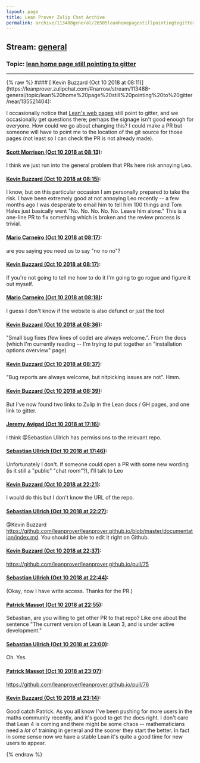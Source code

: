 ```yaml
---
layout: page
title: Lean Prover Zulip Chat Archive 
permalink: archive/113488general/26505leanhomepagestillpointingtogitter.html
---
```


## Stream: [general](https://leanprover-community.github.io/archive/113488general/index.html)
### Topic: [lean home page still pointing to gitter](https://leanprover-community.github.io/archive/113488general/26505leanhomepagestillpointingtogitter.html)

---

<base href="https://leanprover.zulipchat.com">
{% raw %}
#### [ Kevin Buzzard (Oct 10 2018 at 08:11)](https://leanprover.zulipchat.com/#narrow/stream/113488-general/topic/lean%20home%20page%20still%20pointing%20to%20gitter/near/135521404):
<p>I occasionally notice that <a href="https://leanprover.github.io/documentation/" target="_blank" title="https://leanprover.github.io/documentation/">Lean's web pages</a> still point to gitter, and we occasionally get questions there; perhaps the signage isn't good enough for everyone. How could we go about changing this? I could make a PR but someone will have to point me to the location of the git source for those pages (not least so I can check the PR is not already made).</p>

#### [ Scott Morrison (Oct 10 2018 at 08:13)](https://leanprover.zulipchat.com/#narrow/stream/113488-general/topic/lean%20home%20page%20still%20pointing%20to%20gitter/near/135521477):
<p>I think we just run into the general problem that PRs here risk annoying Leo.</p>

#### [ Kevin Buzzard (Oct 10 2018 at 08:15)](https://leanprover.zulipchat.com/#narrow/stream/113488-general/topic/lean%20home%20page%20still%20pointing%20to%20gitter/near/135521556):
<p>I know, but on this particular occasion I am personally prepared to take the risk. I have been extremely good at not annoying Leo recently -- a few months ago I was desperate to email him to tell him 100 things and Tom Hales just basically went "No. No. No. No. No. Leave him alone." This is a one-line PR to fix something which is broken and the review process is trivial.</p>

#### [ Mario Carneiro (Oct 10 2018 at 08:17)](https://leanprover.zulipchat.com/#narrow/stream/113488-general/topic/lean%20home%20page%20still%20pointing%20to%20gitter/near/135521622):
<p>are you saying you need us to say "no no no"?</p>

#### [ Kevin Buzzard (Oct 10 2018 at 08:17)](https://leanprover.zulipchat.com/#narrow/stream/113488-general/topic/lean%20home%20page%20still%20pointing%20to%20gitter/near/135521627):
<p>If you're not going to tell me how to do it I'm going to go rogue and figure it out myself.</p>

#### [ Mario Carneiro (Oct 10 2018 at 08:18)](https://leanprover.zulipchat.com/#narrow/stream/113488-general/topic/lean%20home%20page%20still%20pointing%20to%20gitter/near/135521670):
<p>I guess I don't know if the website is also defunct or just the tool</p>

#### [ Kevin Buzzard (Oct 10 2018 at 08:36)](https://leanprover.zulipchat.com/#narrow/stream/113488-general/topic/lean%20home%20page%20still%20pointing%20to%20gitter/near/135522279):
<p>"Small bug fixes (few lines of code) are always welcome.". From the docs (which I'm currently reading -- I'm trying to put together an "installation options overview" page)</p>

#### [ Kevin Buzzard (Oct 10 2018 at 08:37)](https://leanprover.zulipchat.com/#narrow/stream/113488-general/topic/lean%20home%20page%20still%20pointing%20to%20gitter/near/135522296):
<p>"Bug reports are always welcome, but nitpicking issues are not". Hmm.</p>

#### [ Kevin Buzzard (Oct 10 2018 at 08:39)](https://leanprover.zulipchat.com/#narrow/stream/113488-general/topic/lean%20home%20page%20still%20pointing%20to%20gitter/near/135522369):
<p>But I've now found two links to Zulip in the Lean docs / GH pages, and one link to gitter.</p>

#### [ Jeremy Avigad (Oct 10 2018 at 17:16)](https://leanprover.zulipchat.com/#narrow/stream/113488-general/topic/lean%20home%20page%20still%20pointing%20to%20gitter/near/135548324):
<p>I think <span class="user-mention" data-user-id="110024">@Sebastian Ullrich</span> has permissions to the relevant repo.</p>

#### [ Sebastian Ullrich (Oct 10 2018 at 17:46)](https://leanprover.zulipchat.com/#narrow/stream/113488-general/topic/lean%20home%20page%20still%20pointing%20to%20gitter/near/135550144):
<p>Unfortunately I don't. If someone could open a PR with some new wording (is it still a "public" "chat room"?), I'll talk to Leo</p>

#### [ Kevin Buzzard (Oct 10 2018 at 22:21)](https://leanprover.zulipchat.com/#narrow/stream/113488-general/topic/lean%20home%20page%20still%20pointing%20to%20gitter/near/135565883):
<p>I would do this but I don't know the URL of the repo.</p>

#### [ Sebastian Ullrich (Oct 10 2018 at 22:27)](https://leanprover.zulipchat.com/#narrow/stream/113488-general/topic/lean%20home%20page%20still%20pointing%20to%20gitter/near/135566152):
<p><span class="user-mention" data-user-id="110038">@Kevin Buzzard</span> <a href="https://github.com/leanprover/leanprover.github.io/blob/master/documentation/index.md" target="_blank" title="https://github.com/leanprover/leanprover.github.io/blob/master/documentation/index.md">https://github.com/leanprover/leanprover.github.io/blob/master/documentation/index.md</a>. You should be able to edit it right on Github.</p>

#### [ Kevin Buzzard (Oct 10 2018 at 22:37)](https://leanprover.zulipchat.com/#narrow/stream/113488-general/topic/lean%20home%20page%20still%20pointing%20to%20gitter/near/135566628):
<p><a href="https://github.com/leanprover/leanprover.github.io/pull/75" target="_blank" title="https://github.com/leanprover/leanprover.github.io/pull/75">https://github.com/leanprover/leanprover.github.io/pull/75</a></p>

#### [ Sebastian Ullrich (Oct 10 2018 at 22:44)](https://leanprover.zulipchat.com/#narrow/stream/113488-general/topic/lean%20home%20page%20still%20pointing%20to%20gitter/near/135566974):
<p>(Okay, now I have write access. Thanks for the PR.)</p>

#### [ Patrick Massot (Oct 10 2018 at 22:55)](https://leanprover.zulipchat.com/#narrow/stream/113488-general/topic/lean%20home%20page%20still%20pointing%20to%20gitter/near/135567577):
<p>Sebastian, are you willing to get other PR to that repo? Like one about the sentence "The current version of Lean is Lean 3, and is under active development."</p>

#### [ Sebastian Ullrich (Oct 10 2018 at 23:00)](https://leanprover.zulipchat.com/#narrow/stream/113488-general/topic/lean%20home%20page%20still%20pointing%20to%20gitter/near/135567853):
<p>Oh. Yes.</p>

#### [ Patrick Massot (Oct 10 2018 at 23:07)](https://leanprover.zulipchat.com/#narrow/stream/113488-general/topic/lean%20home%20page%20still%20pointing%20to%20gitter/near/135568270):
<p><a href="https://github.com/leanprover/leanprover.github.io/pull/76" target="_blank" title="https://github.com/leanprover/leanprover.github.io/pull/76">https://github.com/leanprover/leanprover.github.io/pull/76</a></p>

#### [ Kevin Buzzard (Oct 10 2018 at 23:14)](https://leanprover.zulipchat.com/#narrow/stream/113488-general/topic/lean%20home%20page%20still%20pointing%20to%20gitter/near/135568597):
<p>Good catch Patrick. As you all know I've been pushing for more users in the maths community recently, and it's good to get the docs right. I don't care that Lean 4 is coming and there might be some chaos -- mathematicians need a <em>lot</em> of training in general and the sooner they start the better. In fact in some sense now we have a stable Lean it's quite a good time for new users to appear.</p>


{% endraw %}
